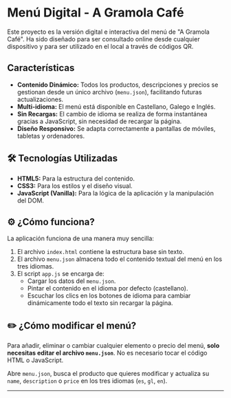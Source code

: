 # Menú Digital - A Gramola Café

Este proyecto es la versión digital e interactiva del menú de "A Gramola Café". Ha sido diseñado para ser consultado online desde cualquier dispositivo y para ser utilizado en el local a través de códigos QR.

##  Características

* **Contenido Dinámico:** Todos los productos, descripciones y precios se gestionan desde un único archivo (`menu.json`), facilitando futuras actualizaciones.
* **Multi-idioma:** El menú está disponible en Castellano, Galego e Inglés.
* **Sin Recargas:** El cambio de idioma se realiza de forma instantánea gracias a JavaScript, sin necesidad de recargar la página.
* **Diseño Responsivo:** Se adapta correctamente a pantallas de móviles, tabletas y ordenadores.

## 🛠️ Tecnologías Utilizadas

* **HTML5:** Para la estructura del contenido.
* **CSS3:** Para los estilos y el diseño visual.
* **JavaScript (Vanilla):** Para la lógica de la aplicación y la manipulación del DOM.

## ⚙️ ¿Cómo funciona?

La aplicación funciona de una manera muy sencilla:

1.  El archivo `index.html` contiene la estructura base sin texto.
2.  El archivo `menu.json` almacena todo el contenido textual del menú en los tres idiomas.
3.  El script `app.js` se encarga de:
    * Cargar los datos del `menu.json`.
    * Pintar el contenido en el idioma por defecto (castellano).
    * Escuchar los clics en los botones de idioma para cambiar dinámicamente todo el texto sin recargar la página.

## ✏️ ¿Cómo modificar el menú?

Para añadir, eliminar o cambiar cualquier elemento o precio del menú, **solo necesitas editar el archivo `menu.json`**. No es necesario tocar el código HTML o JavaScript.

Abre `menu.json`, busca el producto que quieres modificar y actualiza su `name`, `description` o `price` en los tres idiomas (`es`, `gl`, `en`).

---
